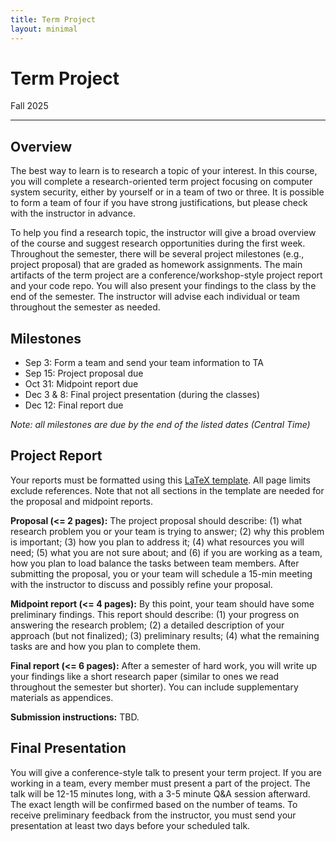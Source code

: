 ```yaml
---
title: Term Project
layout: minimal
---
```


# Term Project
<p class="year-tag">Fall 2025</p>
<hr>

## Overview

The best way to learn is to research a topic of your interest.
In this course, you will complete a research-oriented term project
focusing on computer system security,
either by yourself or in a team of two or three.
It is possible to form a team of four if you have strong justifications,
but please check with the instructor in advance.

To help you find a research topic,
the instructor will give a broad overview of the course and
suggest research opportunities during the first week.
Throughout the semester,
there will be several project milestones (e.g., project proposal)
that are graded as homework assignments.
The main artifacts of the term project are a conference/workshop-style project report and your code repo.
You will also present your findings to the class by the end of the semester.
The instructor will advise each individual or team throughout the semester as needed.

## Milestones

* Sep 3: Form a team and send your team information to TA
* Sep 15: Project proposal due
* Oct 31: Midpoint report due
* Dec 3 & 8: Final project presentation (during the classes)
* Dec 12: Final report due

*Note: all milestones are due by the end of the listed dates (Central Time)*

## Project Report

Your reports must be formatted using this [LaTeX template](https://github.com/ece382n-sec/Project-Report-Template).
All page limits exclude references.
Note that not all sections in the template are needed for the proposal and midpoint reports.

**Proposal (<= 2 pages):**
The project proposal should describe:
(1) what research problem you or your team is trying to answer;
(2) why this problem is important;
(3) how you plan to address it;
(4) what resources you will need;
(5) what you are not sure about; and
(6) if you are working as a team,
how you plan to load balance the tasks between team members.
After submitting the proposal,
you or your team will schedule a 15-min meeting
with the instructor to discuss and possibly refine your proposal.

**Midpoint report (<= 4 pages):**
By this point, your team should have some preliminary findings.
This report should describe:
(1) your progress on answering the research problem;
(2) a detailed description of your approach (but not finalized);
(3) preliminary results;
(4) what the remaining tasks are and how you plan to complete them.

**Final report (<= 6 pages):**
After a semester of hard work, you will write up your findings like a short research paper
(similar to ones we read throughout the semester but shorter).
You can include supplementary materials as appendices.

**Submission instructions:** TBD.


## Final Presentation

You will give a conference-style talk to present your term project.
If you are working in a team, every member must present a part of the project.
The talk will be 12-15 minutes long, with a 3-5 minute Q&A session afterward.
The exact length will be confirmed based on the number of teams.
To receive preliminary feedback from the instructor,
you must send your presentation at least two days before your scheduled talk.
